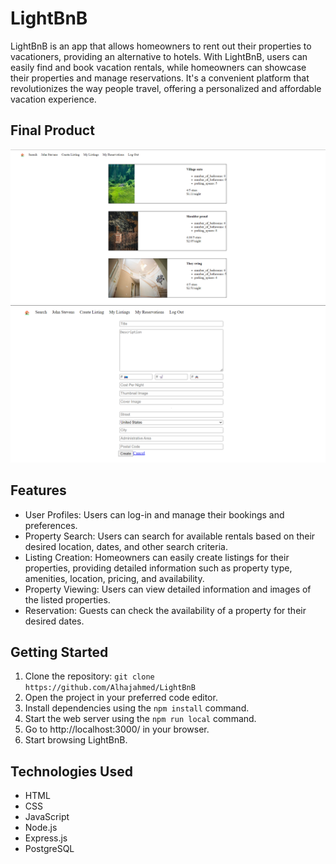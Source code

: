 # LightBnB
LightBnB is an app that allows homeowners to rent out their properties to vacationers, providing an alternative to hotels. With LightBnB, users can easily find and book vacation rentals, while homeowners can showcase their properties and manage reservations. It's a convenient platform that revolutionizes the way people travel, offering a personalized and affordable vacation experience.

## Final Product
!["Home Page"](https://github.com/Alhajahmed/LightBnB/blob/main/LightBnB_WebApp/public/docs/Home-Page.png?raw=true)
!["Create listing"](https://github.com/Alhajahmed/LightBnB/blob/main/LightBnB_WebApp/public/docs/Create-listing.png?raw=true)

## Features
- User Profiles: Users can log-in and manage their bookings and preferences.
- Property Search: Users can search for available rentals based on their desired location, dates, and other search criteria.
- Listing Creation: Homeowners can easily create listings for their properties, providing detailed information such as property type, amenities, location, pricing, and availability.
- Property Viewing: Users can view detailed information and images of the listed properties.
- Reservation: Guests can check the availability of a property for their desired dates.

## Getting Started
1. Clone the repository: `git clone https://github.com/Alhajahmed/LightBnB`
2. Open the project in your preferred code editor.
3. Install dependencies using the `npm install` command.
4. Start the web server using the `npm run local` command.
5. Go to http://localhost:3000/ in your browser.
6. Start browsing LightBnB.


## Technologies Used
- HTML
- CSS
- JavaScript
- Node.js
- Express.js
- PostgreSQL
